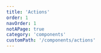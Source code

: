 ```yaml
---
title: 'Actions'
order: 1
navOrder: 1
notAPage: true
category: 'components'
customPath: '/components/actions'
---
```

